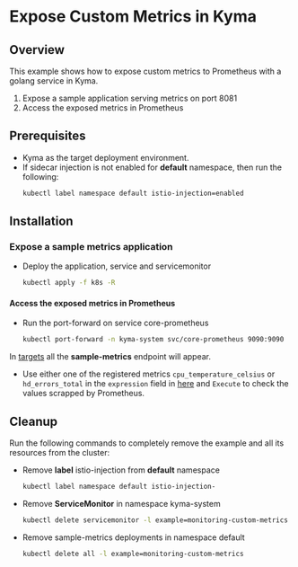 # Expose Custom Metrics in Kyma

## Overview

This example shows how to expose custom metrics to Prometheus with a golang service in Kyma.

1. Expose a sample application serving metrics on port 8081
2. Access the exposed metrics in Prometheus

## Prerequisites

- Kyma as the target deployment environment.
- If sidecar injection is not enabled for **default** namespace, then run the following:
    ```bash
    kubectl label namespace default istio-injection=enabled
    ```

## Installation

### Expose a sample metrics application

- Deploy the application, service and servicemonitor
    ```bash
    kubectl apply -f k8s -R
    ```
    
#### Access the exposed metrics in Prometheus

- Run the port-forward on service core-prometheus
    
    ```bash
    kubectl port-forward -n kyma-system svc/core-prometheus 9090:9090
    ```
In [targets](http://localhost:9090/targets#job-sample-metrics-8081) all the **sample-metrics** endpoint will appear.

- Use either one of the registered metrics `cpu_temperature_celsius` or `hd_errors_total` in the `expression` field in [here](http://localhost:9090/graph) and `Execute` to check the values scrapped by Prometheus.

## Cleanup
Run the following commands to completely remove the example and all its resources from the cluster:

- Remove **label** istio-injection from **default** namespace
    ```bash
    kubectl label namespace default istio-injection-
    ```
- Remove **ServiceMonitor** in namespace kyma-system
    ```bash
    kubectl delete servicemonitor -l example=monitoring-custom-metrics -n kyma-system
    ```
- Remove sample-metrics deployments in namespace default
    ```bash
    kubectl delete all -l example=monitoring-custom-metrics
    ```
